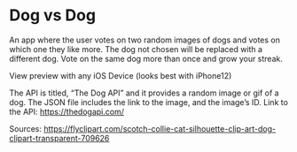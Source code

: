 # Dog vs Dog
An app where the user votes on two random images of dogs and votes on which one they like more. The dog not chosen will be replaced with a different dog. Vote on the same dog more than once and grow your streak.

View preview with any iOS Device (looks best with iPhone12)

The API is titled, “The Dog API” and it provides a random image or gif of a dog. The JSON file includes the link to the image, and the image’s ID. Link to the API: https://thedogapi.com/

Sources: 
https://flyclipart.com/scotch-collie-cat-silhouette-clip-art-dog-clipart-transparent-709626
